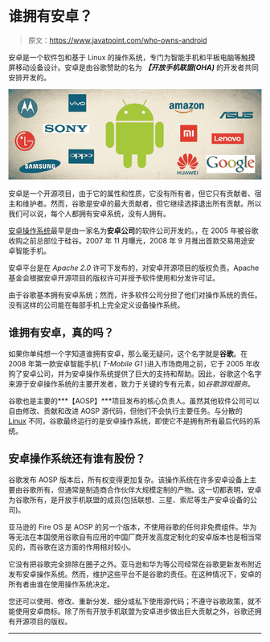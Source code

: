 # 谁拥有安卓？

> 原文：<https://www.javatpoint.com/who-owns-android>

安卓是一个软件包和基于 Linux 的操作系统，专门为智能手机和平板电脑等触摸屏移动设备设计。安卓是由谷歌赞助的名为 ***【开放手机联盟(OHA)*** 的开发者共同安排开发的。

![Who Owns Android](img/f5deb974c4469127cdb9e4d3aa0e22e9.png)

安卓是一个开源项目，由于它的属性和性质，它没有所有者，但它只有贡献者、宿主和维护者。然而，谷歌是安卓的最大贡献者，但它继续选择退出所有贡献。所以我们可以说，每个人都拥有安卓系统，没有人拥有。

[安卓操作系统](https://www.javatpoint.com/android-tutorial)最早是由一家名为**安卓公司**的软件公司开发的。，在 2005 年被谷歌收购之前总部位于硅谷。2007 年 11 月曝光，2008 年 9 月推出首款交易用途安卓智能手机。

安卓平台是在 *Apache 2.0* 许可下发布的，对安卓开源项目的版权负责。Apache基金会根据安卓开源项目的版权许可并授予软件使用和分发许可证。

由于谷歌基本拥有安卓系统；然而，许多软件公司分担了他们对操作系统的责任。没有这样的公司能在每部手机上完全定义设备操作系统。

## 谁拥有安卓，真的吗？

如果你单纯想一个字知道谁拥有安卓，那么毫无疑问，这个名字就是**谷歌**。在 2008 年第一款安卓智能手机( *T-Mobile G1* )进入市场商用之前，它于 2005 年收购了安卓公司，并为安卓操作系统提供了巨大的支持和帮助。因此，谷歌这个名字来源于安卓操作系统的主要开发者，致力于关键的专有元素，如*谷歌游戏服务*。

谷歌也是主要的***【AOSP】***项目发布的核心负责人。虽然其他软件公司可以自由修改、贡献和改进 AOSP 源代码，但他们不会执行主要任务。与分散的 [Linux](https://www.javatpoint.com/linux-tutorial) 不同，谷歌最终运行的是安卓操作系统，即使它不是拥有所有最后代码的系统。

## 安卓操作系统还有谁有股份？

谷歌发布 AOSP 版本后，所有权变得更加复杂。该操作系统在许多安卓设备上主要由谷歌所有，但通常是制造商合作伙伴大规模定制的产物。这一切都表明，安卓为谷歌所有，是开放手机联盟的成员(包括联想、三星、索尼等生产安卓设备的公司)。

亚马逊的 Fire OS 是 AOSP 的另一个版本，不使用谷歌的任何非免费组件。华为等无法在本国使用谷歌自有应用的中国厂商开发高度定制化的安卓版本也是相当常见的，而谷歌在这方面的作用相对较小。

它没有把谷歌完全排除在圈子之外。亚马逊和华为等公司经常在谷歌更新发布附近发布安卓操作系统。然而，维护这些平台不是谷歌的责任。在这种情况下，安卓的所有者由谁在使用操作系统决定。

您还可以使用、修改、重新分发、细分或私下使用源代码；不遵守谷歌政策，就不能使用安卓商标。除了所有开放手机联盟为安卓进步做出巨大贡献之外，谷歌还拥有开源项目的版权。

* * *